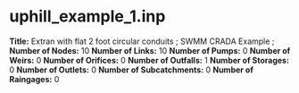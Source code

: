 # uphill_example_1.inp
**Title:**                                                                                                                                                                                                                                   Extran with flat 2 foot circular conduits  ;  SWMM CRADA Example ;
**Number of Nodes:** 10
**Number of Links:** 10
**Number of Pumps:** 0
**Number of Weirs:** 0
**Number of Orifices:** 0
**Number of Outfalls:** 1
**Number of Storages:** 0
**Number of Outlets:** 0
**Number of Subcatchments:** 0
**Number of Raingages:** 0
